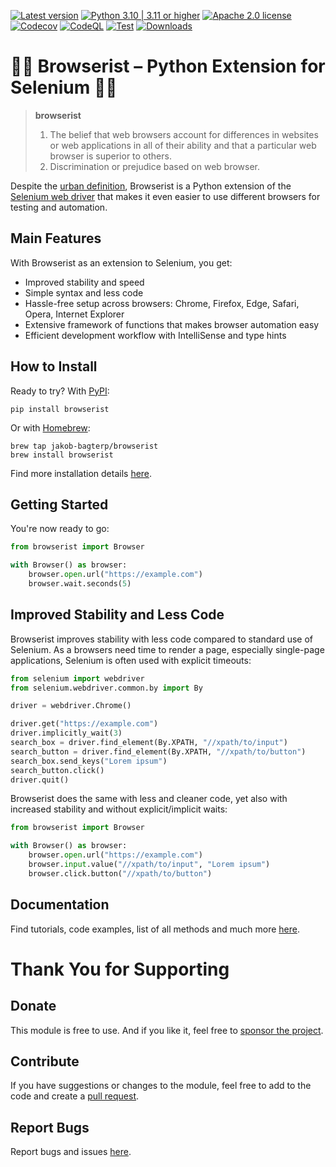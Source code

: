 [![Latest version](https://img.shields.io/static/v1?label=version&message=1.5.3&color=yellowgreen)](https://github.com/jakob-bagterp/browserist/releases/latest)
[![Python 3.10 | 3.11 or higher](https://img.shields.io/static/v1?label=python&message=3.10%20|%203.11%2B&color=blueviolet)](https://www.python.org)
[![Apache 2.0 license](https://img.shields.io/static/v1?label=license&message=Apache%202.0&color=blue)](https://github.com/jakob-bagterp/browserist/blob/master/LICENSE.md)
[![Codecov](https://codecov.io/gh/jakob-bagterp/browserist/branch/master/graph/badge.svg?token=1JL65T099J)](https://codecov.io/gh/jakob-bagterp/browserist)
[![CodeQL](https://github.com/jakob-bagterp/browserist/actions/workflows/codeql.yml/badge.svg)](https://github.com/jakob-bagterp/browserist/actions/workflows/codeql.yml)
[![Test](https://github.com/jakob-bagterp/browserist/actions/workflows/test.yml/badge.svg)](https://github.com/jakob-bagterp/browserist/actions/workflows/test.yml)
[![Downloads](https://static.pepy.tech/badge/browserist)](https://pepy.tech/project/browserist)

# 👩‍💻 Browserist – Python Extension for Selenium 👨‍💻
> **browserist**
> 1. The belief that web browsers account for differences in websites or web applications in all of their ability and that a particular web browser is superior to others.
> 2. Discrimination or prejudice based on web browser.

Despite the [urban definition](https://www.urbandictionary.com/define.php?term=browserist), Browserist is a Python extension of the [Selenium web driver](https://www.selenium.dev/) that makes it even easier to use different browsers for testing and automation.

## Main Features
With Browserist as an extension to Selenium, you get:

* Improved stability and speed
* Simple syntax and less code
* Hassle-free setup across browsers: Chrome, Firefox, Edge, Safari, Opera, Internet Explorer
* Extensive framework of functions that makes browser automation easy
* Efficient development workflow with IntelliSense and type hints

## How to Install
Ready to try? With [PyPI](https://pypi.org/project/browserist/):

```shell
pip install browserist
```

Or with [Homebrew](https://brew.sh):

```shell
brew tap jakob-bagterp/browserist
brew install browserist
```

Find more installation details [here](https://jakob-bagterp.github.io/browserist/getting-started/installation/).

## Getting Started
You're now ready to go:

```python
from browserist import Browser

with Browser() as browser:
    browser.open.url("https://example.com")
    browser.wait.seconds(5)
```

## Improved Stability and Less Code
Browserist improves stability with less code compared to standard use of Selenium. As a browsers need time to render a page, especially single-page applications, Selenium is often used with explicit timeouts:

```python
from selenium import webdriver
from selenium.webdriver.common.by import By

driver = webdriver.Chrome()

driver.get("https://example.com")
driver.implicitly_wait(3)
search_box = driver.find_element(By.XPATH, "//xpath/to/input")
search_button = driver.find_element(By.XPATH, "//xpath/to/button")
search_box.send_keys("Lorem ipsum")
search_button.click()
driver.quit()
```

Browserist does the same with less and cleaner code, yet also with increased stability and without explicit/implicit waits:

```python
from browserist import Browser

with Browser() as browser:
    browser.open.url("https://example.com")
    browser.input.value("//xpath/to/input", "Lorem ipsum")
    browser.click.button("//xpath/to/button")
```

## Documentation
Find tutorials, code examples, list of all methods and much more [here](https://jakob-bagterp.github.io/browserist).

# Thank You for Supporting
## Donate
This module is free to use. And if you like it, feel free to [sponsor the project](https://github.com/sponsors/jakob-bagterp).

## Contribute
If you have suggestions or changes to the module, feel free to add to the code and create a [pull request](https://github.com/jakob-bagterp/browserist/pulls).

## Report Bugs
Report bugs and issues [here](https://github.com/jakob-bagterp/browserist/issues).
